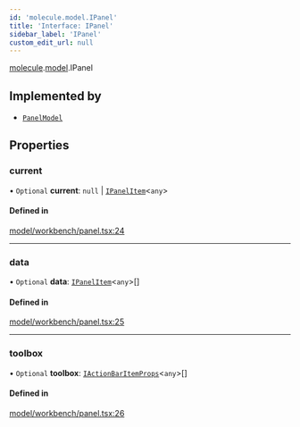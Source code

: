 ```yaml
---
id: 'molecule.model.IPanel'
title: 'Interface: IPanel'
sidebar_label: 'IPanel'
custom_edit_url: null
---
```


[molecule](../namespaces/molecule).[model](../namespaces/molecule.model).IPanel

## Implemented by

-   [`PanelModel`](../classes/molecule.model.PanelModel)

## Properties

### current

• `Optional` **current**: `null` \| [`IPanelItem`](molecule.model.IPanelItem)<`any`\>

#### Defined in

[model/workbench/panel.tsx:24](https://github.com/DTStack/molecule/blob/ff1a27ef/src/model/workbench/panel.tsx#L24)

---

### data

• `Optional` **data**: [`IPanelItem`](molecule.model.IPanelItem)<`any`\>[]

#### Defined in

[model/workbench/panel.tsx:25](https://github.com/DTStack/molecule/blob/ff1a27ef/src/model/workbench/panel.tsx#L25)

---

### toolbox

• `Optional` **toolbox**: [`IActionBarItemProps`](molecule.component.IActionBarItemProps)<`any`\>[]

#### Defined in

[model/workbench/panel.tsx:26](https://github.com/DTStack/molecule/blob/ff1a27ef/src/model/workbench/panel.tsx#L26)
